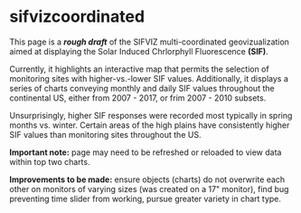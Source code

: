 # sifvizcoordinated

This page is a ***rough draft*** of the SIFVIZ multi-coordinated geovizualization aimed at displaying the Solar Induced Chrlorphyll Fluorescence **(SIF)**. 

Currently, it highlights an interactive map that permits the selection of monitoring sites with higher-vs.-lower SIF values. Additionally, it displays a series of charts conveying monthly and daily SIF values throughout the continental US, either from 2007 - 2017, or frim 2007 - 2010 subsets.

Unsurprisingly, higher SIF responses were recorded most typically in spring months vs. winter. Certain areas of the high plains have consistently higher SIF values than monitoring sites throughout the US.

**Important note:** page may need to be refreshed or reloaded to view data within top two charts.

**Improvements to be made:** ensure objects (charts) do not overwrite each other on monitors of varying sizes (was created on a 17" monitor), find bug preventing time slider from working, pursue greater variety in chart type.
